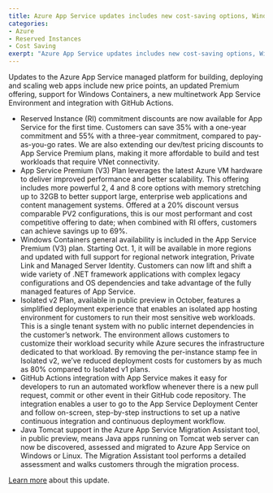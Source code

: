 ```yaml
---
title: Azure App Service updates includes new cost-saving options, Windows container support, GitHub Actions Integration
categories:
- Azure
- Reserved Instances
- Cost Saving
exerpt: "Azure App Service updates includes new cost-saving options, Windows container support, GitHub Actions Integration"
---
```


Updates to the Azure App Service managed platform for building, deploying and scaling web apps include new price points, an updated Premium offering, support for Windows Containers, a new multinetwork App Service Environment and integration with GitHub Actions.

- Reserved Instance (RI) commitment discounts are now available for App Service for the first time. Customers can save 35% with a one-year commitment and 55% with a three-year commitment, compared to pay-as-you-go rates. We are also extending our dev/test pricing discounts to App Service Premium plans, making it more affordable to build and test workloads that require VNet connectivity.
- App Service Premium (V3) Plan leverages the latest Azure VM hardware to deliver improved performance and better scalability. This offering includes more powerful 2, 4 and 8 core options with memory stretching up to 32GB to better support large, enterprise web applications and content management systems. Offered at a 20% discount versus comparable PV2 configurations, this is our most performant and cost competitive offering to date; when combined with RI offers, customers can achieve savings up to 69%.
- Windows Containers general availability is included in the App Service Premium (V3) plan. Starting Oct. 1, it will be available in more regions and updated with full support for regional network integration, Private Link and Managed Server Identity. Customers can now lift and shift a wide variety of .NET framework applications with complex legacy configurations and OS dependencies and take advantage of the fully managed features of App Service.
- Isolated v2 Plan, available in public preview in October, features a simplified deployment experience that enables an isolated app hosting environment for customers to run their most sensitive web workloads. This is a single tenant system with no public internet dependencies in the customer’s network. The environment allows customers to customize their workload security while Azure secures the infrastructure dedicated to that workload. By removing the per-instance stamp fee in Isolated v2, we’ve reduced deployment costs for customers by as much as 80% compared to Isolated v1 plans.
- GitHub Actions integration with App Service makes it easy for developers to run an automated workflow whenever there is a new pull request, commit or other event in their GitHub code repository. The integration enables a user to go to the App Service Deployment Center and follow on-screen, step-by-step instructions to set up a native continuous integration and continuous deployment workflow.
- Java Tomcat support in the Azure App Service Migration Assistant tool, in public preview, means Java apps running on Tomcat web server can now be discovered, assessed and migrated to Azure App Service on Windows or Linux. The Migration Assistant tool performs a detailed assessment and walks customers through the migration process.

[Learn more](https://aka.ms/AA9g2qi?WT.mc_id=AZ-MVP-5003666) about this update.